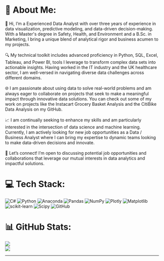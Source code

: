 # 💫 About Me:
👋 Hi, I’m a Experienced Data Analyst with over three years of experience in data visualization, predictive modeling, and data-driven decision-making. With a Master's degree in Safety, Health, and Environment and a B.Sc. in Marketing, I bring a unique blend of analytical rigor and business acumen to my projects.<br><br>🔍 My technical toolkit includes advanced proficiency in Python, SQL, Excel, Tableau, and Power BI, tools I leverage to transform complex data sets into actionable insights. Having worked in the IT industry and the UK healthcare sector, I am well-versed in navigating diverse data challenges across different domains.<br><br>🌐 I am passionate about using data to solve real-world problems and am always eager to collaborate on projects that seek to make a meaningful impact through innovative data solutions. You can check out some of my work on projects like the Instacart Grocery Basket Analysis and the CitiBike Data Analysis on my GitHub.<br><br>📈 I am continually seeking to enhance my skills and am particularly interested in the intersection of data science and machine learning. Currently, I am actively looking for new job opportunities as a Data / Business Analyst where I can bring my expertise to dynamic teams looking to make data-driven decisions and innovate.<br><br>🔗 Let’s connect! I’m open to discussing potential job opportunities and collaborations that leverage our mutual interests in data analytics and impactful solutions.


# 💻 Tech Stack:
![C#](https://img.shields.io/badge/c%23-%23239120.svg?style=for-the-badge&logo=csharp&logoColor=white) ![Python](https://img.shields.io/badge/python-3670A0?style=for-the-badge&logo=python&logoColor=ffdd54) ![Anaconda](https://img.shields.io/badge/Anaconda-%2344A833.svg?style=for-the-badge&logo=anaconda&logoColor=white) ![Pandas](https://img.shields.io/badge/pandas-%23150458.svg?style=for-the-badge&logo=pandas&logoColor=white) ![NumPy](https://img.shields.io/badge/numpy-%23013243.svg?style=for-the-badge&logo=numpy&logoColor=white) ![Plotly](https://img.shields.io/badge/Plotly-%233F4F75.svg?style=for-the-badge&logo=plotly&logoColor=white) ![Matplotlib](https://img.shields.io/badge/Matplotlib-%23ffffff.svg?style=for-the-badge&logo=Matplotlib&logoColor=black) ![scikit-learn](https://img.shields.io/badge/scikit--learn-%23F7931E.svg?style=for-the-badge&logo=scikit-learn&logoColor=white) ![Scipy](https://img.shields.io/badge/SciPy-%230C55A5.svg?style=for-the-badge&logo=scipy&logoColor=%white) ![GitHub](https://img.shields.io/badge/github-%23121011.svg?style=for-the-badge&logo=github&logoColor=white)
# 📊 GitHub Stats:

![](https://github-readme-streak-stats.herokuapp.com/?user=Okumbor&theme=dark&hide_border=false)<br/>
![](https://github-readme-stats.vercel.app/api/top-langs/?username=Okumbor&theme=dark&hide_border=false&include_all_commits=false&count_private=false&layout=compact)

---

